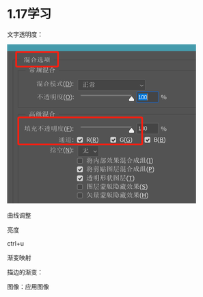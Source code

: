 # 1.17学习

文字透明度：

![fb1b91d9d5369ecf1b92919d9dabc682.png](image/fb1b91d9d5369ecf1b92919d9dabc682.png)

曲线调整

亮度

ctrl+u

渐变映射

描边的渐变：

图像：应用图像
